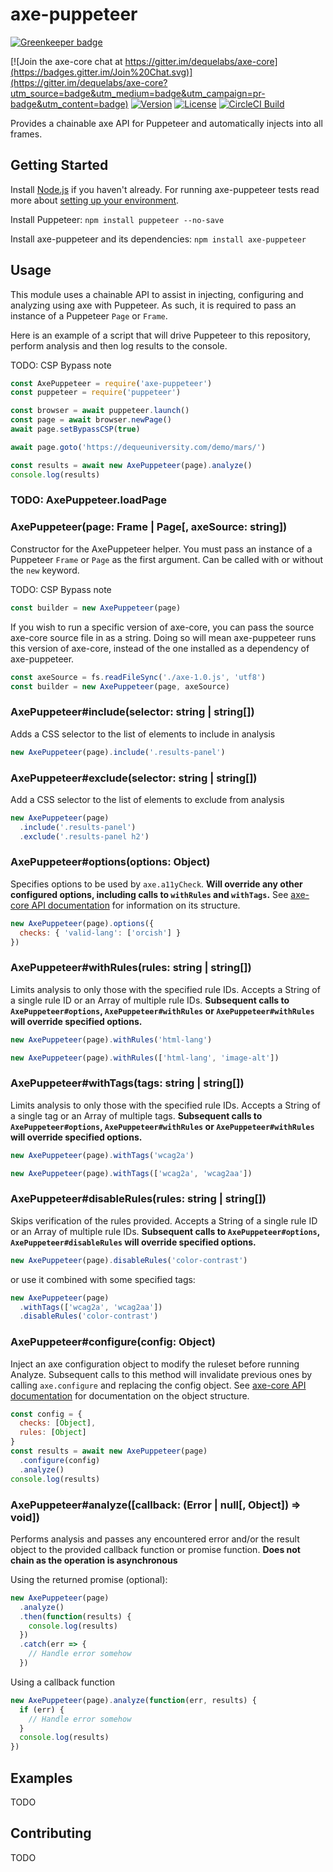 # axe-puppeteer

[![Greenkeeper badge](https://badges.greenkeeper.io/dequelabs/axe-puppeteer.svg)](https://greenkeeper.io/)

[![Join the axe-core chat at https://gitter.im/dequelabs/axe-core](https://badges.gitter.im/Join%20Chat.svg)](https://gitter.im/dequelabs/axe-core?utm_source=badge&utm_medium=badge&utm_campaign=pr-badge&utm_content=badge)
[![Version](https://img.shields.io/npm/v/axe-puppeteer.svg)](https://www.npmjs.com/package/axe-puppeteer)
[![License](https://img.shields.io/npm/l/axe-puppeteer.svg)](LICENSE)
[![CircleCI Build](https://circleci.com/gh/dequelabs/axe-puppeteer/tree/master.svg?style=svg)](https://circleci.com/gh/dequelabs/axe-puppeteer/tree/master)

Provides a chainable axe API for Puppeteer and automatically injects into all frames.

## Getting Started

Install [Node.js](https://docs.npmjs.com/getting-started/installing-node) if you haven't already. For running axe-puppeteer tests read more about [setting up your environment](CONTRIBUTING.md).

Install Puppeteer: `npm install puppeteer --no-save`

Install axe-puppeteer and its dependencies: `npm install axe-puppeteer`

## Usage

This module uses a chainable API to assist in injecting, configuring and analyzing
using axe with Puppeteer. As such, it is required to pass an instance of a Puppeteer `Page` or `Frame`.

Here is an example of a script that will drive Puppeteer to this repository,
perform analysis and then log results to the console.

TODO: CSP Bypass note

```javascript
const AxePuppeteer = require('axe-puppeteer')
const puppeteer = require('puppeteer')

const browser = await puppeteer.launch()
const page = await browser.newPage()
await page.setBypassCSP(true)

await page.goto('https://dequeuniversity.com/demo/mars/')

const results = await new AxePuppeteer(page).analyze()
console.log(results)
```

### TODO: AxePuppeteer.loadPage

### AxePuppeteer(page: Frame | Page[, axeSource: string])

Constructor for the AxePuppeteer helper.
You must pass an instance of a Puppeteer `Frame` or `Page` as the first argument.
Can be called with or without the `new` keyword.

TODO: CSP Bypass note

```javascript
const builder = new AxePuppeteer(page)
```

If you wish to run a specific version of axe-core, you can pass the source axe-core
source file in as a string.
Doing so will mean axe-puppeteer runs this version of axe-core, instead of
the one installed as a dependency of axe-puppeteer.

```javascript
const axeSource = fs.readFileSync('./axe-1.0.js', 'utf8')
const builder = new AxePuppeteer(page, axeSource)
```

### AxePuppeteer#include(selector: string | string[])

Adds a CSS selector to the list of elements to include in analysis

```javascript
new AxePuppeteer(page).include('.results-panel')
```

### AxePuppeteer#exclude(selector: string | string[])

Add a CSS selector to the list of elements to exclude from analysis

```javascript
new AxePuppeteer(page)
  .include('.results-panel')
  .exclude('.results-panel h2')
```

### AxePuppeteer#options(options: Object)

Specifies options to be used by `axe.a11yCheck`.
**Will override any other configured options, including calls to `withRules` and `withTags`.**
See [axe-core API documentation](https://github.com/dequelabs/axe-core/blob/master/doc/API.md)
for information on its structure.

```javascript
new AxePuppeteer(page).options({
  checks: { 'valid-lang': ['orcish'] }
})
```

### AxePuppeteer#withRules(rules: string | string[])

Limits analysis to only those with the specified rule IDs.
Accepts a String of a single rule ID or an Array of multiple rule IDs.
**Subsequent calls to `AxePuppeteer#options`, `AxePuppeteer#withRules` or `AxePuppeteer#withRules` will override specified options.**

```javascript
new AxePuppeteer(page).withRules('html-lang')
```

```javascript
new AxePuppeteer(page).withRules(['html-lang', 'image-alt'])
```

### AxePuppeteer#withTags(tags: string | string[])

Limits analysis to only those with the specified rule IDs.
Accepts a String of a single tag or an Array of multiple tags.
**Subsequent calls to `AxePuppeteer#options`, `AxePuppeteer#withRules` or `AxePuppeteer#withRules` will override specified options.**

```javascript
new AxePuppeteer(page).withTags('wcag2a')
```

```javascript
new AxePuppeteer(page).withTags(['wcag2a', 'wcag2aa'])
```

### AxePuppeteer#disableRules(rules: string | string[])

Skips verification of the rules provided. Accepts a String of a single rule ID or an Array of multiple rule IDs.
**Subsequent calls to `AxePuppeteer#options`, `AxePuppeteer#disableRules` will override specified options.**

```javascript
new AxePuppeteer(page).disableRules('color-contrast')
```

or use it combined with some specified tags:

```javascript
new AxePuppeteer(page)
  .withTags(['wcag2a', 'wcag2aa'])
  .disableRules('color-contrast')
```

### AxePuppeteer#configure(config: Object)

Inject an axe configuration object to modify the ruleset before running Analyze.
Subsequent calls to this method will invalidate previous ones by calling `axe.configure`
and replacing the config object.
See [axe-core API documentation](https://github.com/dequelabs/axe-core/blob/master/doc/API.md#api-name-axeconfigure)
for documentation on the object structure.

```javascript
const config = {
  checks: [Object],
  rules: [Object]
}
const results = await new AxePuppeteer(page)
  .configure(config)
  .analyze()
console.log(results)
```

### AxePuppeteer#analyze([callback: (Error | null[, Object]) => void])

Performs analysis and passes any encountered error and/or the result object to
the provided callback function or promise function.
**Does not chain as the operation is asynchronous**

Using the returned promise (optional):

```javascript
new AxePuppeteer(page)
  .analyze()
  .then(function(results) {
    console.log(results)
  })
  .catch(err => {
    // Handle error somehow
  })
```

Using a callback function

```javascript
new AxePuppeteer(page).analyze(function(err, results) {
  if (err) {
    // Handle error somehow
  }
  console.log(results)
})
```

## Examples

TODO

<!-- This project has a couple integrations that demonstrate the ability and use of this module: -->
<!--  -->
<!-- 1. [Running a single rule](test/integration/doc-lang.js) -->
<!-- 1. [Running against a page with frames](test/integration/frames.js) -->
<!-- 1. [SauceLabs example](test/sauce/sauce.js) -->

## Contributing

TODO

<!-- Read the [documentation on contributing](CONTRIBUTING.md) -->

